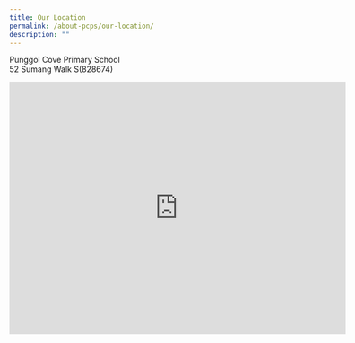 ```yaml
---
title: Our Location
permalink: /about-pcps/our-location/
description: ""
---
```


Punggol Cove Primary School   
52 Sumang Walk S(828674)

<center><iframe loading="lazy" allowfullscreen="" style="border:0;" height="450" width="600" src="https://www.google.com/maps/embed?pb=!1m18!1m12!1m3!1d3988.607346369582!2d103.89412532069079!3d1.4116903956773388!2m3!1f0!2f0!3f0!3m2!1i1024!2i768!4f13.1!3m3!1m2!1s0x31da15e60a1cc603%3A0x98b0e551b81e6ba8!2sPunggol%20Cove%20Primary%20School!5e0!3m2!1sen!2ssg!4v1672226023236!5m2!1sen!2ssg"></iframe></center>
